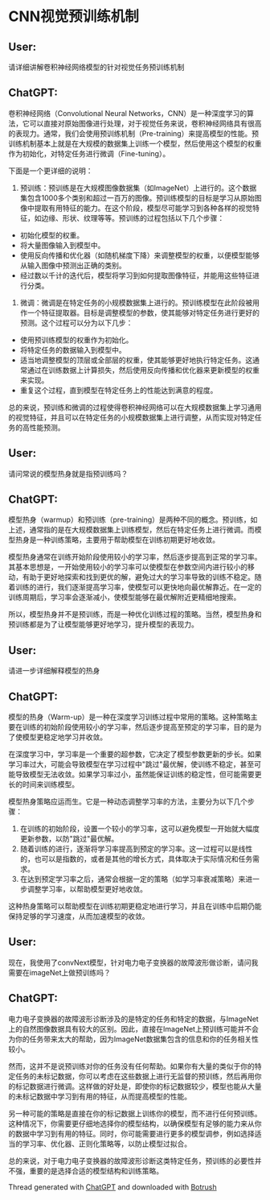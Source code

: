 # CNN视觉预训练机制

## User:
<div>请详细讲解卷积神经网络模型的针对视觉任务预训练机制</div>

## ChatGPT:
卷积神经网络（Convolutional Neural Networks，CNN）是一种深度学习的算法，它可以直接对原始图像进行处理，对于视觉任务来说，卷积神经网络具有很高的表现力。通常，我们会使用预训练机制（Pre-training）来提高模型的性能。预训练机制基本上就是在大规模的数据集上训练一个模型，然后使用这个模型的权重作为初始化，对特定任务进行微调（Fine-tuning）。

下面是一个更详细的说明：

1. 预训练：预训练是在大规模图像数据集（如ImageNet）上进行的。这个数据集包含1000多个类别和超过一百万的图像。预训练模型的目标是学习从原始图像中提取有用特征的能力。在这个阶段，模型尽可能学习到各种各样的视觉特征，如边缘、形状、纹理等等。预训练的过程包括以下几个步骤：

- 初始化模型的权重。
- 将大量图像输入到模型中。
- 使用反向传播和优化器（如随机梯度下降）来调整模型的权重，以便模型能够从输入图像中预测出正确的类别。
- 经过数以千计的迭代后，模型将学习到如何提取图像特征，并能用这些特征进行分类。

1. 微调：微调是在特定任务的小规模数据集上进行的。预训练模型在此阶段被用作一个特征提取器。目标是调整模型的参数，使其能够对特定任务进行更好的预测。这个过程可以分为以下几步：

- 使用预训练模型的权重作为初始化。
- 将特定任务的数据输入到模型中。
- 适当地调整模型的顶层或全部层的权重，使其能够更好地执行特定任务。这通常通过在训练数据上计算损失，然后使用反向传播和优化器来更新模型的权重来实现。
- 重复这个过程，直到模型在特定任务上的性能达到满意的程度。

总的来说，预训练和微调的过程使得卷积神经网络可以在大规模数据集上学习通用的视觉特征，并且可以在特定任务的小规模数据集上进行调整，从而实现对特定任务的高性能预测。

## User:
<div>请问常说的模型热身就是指预训练吗？</div>

## ChatGPT:
模型热身（warmup）和预训练（pre-training）是两种不同的概念。预训练，如上述，通常指的是在大规模数据集上训练模型，然后在特定任务上进行微调。而模型热身是一种训练策略，主要用于帮助模型在训练初期更好地收敛。

模型热身通常在训练开始阶段使用较小的学习率，然后逐步提高到正常的学习率。其基本思想是，一开始使用较小的学习率可以使模型在参数空间内进行较小的移动，有助于更好地探索和找到更优的解，避免过大的学习率导致的训练不稳定。随着训练的进行，我们逐渐提高学习率，使模型可以更快地向最优解靠近。在一定的训练周期后，学习率会逐渐减小，使模型能够在最优解附近更精细地搜索。

所以，模型热身并不是预训练，而是一种优化训练过程的策略。当然，模型热身和预训练都是为了让模型能够更好地学习，提升模型的表现力。

## User:
<div>请进一步详细解释模型的热身</div>

## ChatGPT:
模型的热身（Warm-up）是一种在深度学习训练过程中常用的策略。这种策略主要在训练的初始阶段使用较小的学习率，然后逐步提高至预定的学习率，目的是为了使模型更稳定地学习并收敛。

在深度学习中，学习率是一个重要的超参数，它决定了模型参数更新的步长。如果学习率过大，可能会导致模型在学习过程中"跳过"最优解，使训练不稳定，甚至可能导致模型无法收敛。如果学习率过小，虽然能保证训练的稳定性，但可能需要更长的时间来训练模型。

模型热身策略应运而生。它是一种动态调整学习率的方法，主要分为以下几个步骤：

1. 在训练的初始阶段，设置一个较小的学习率，这可以避免模型一开始就大幅度更新参数，以防"跳过"最优解。
2. 随着训练的进行，逐渐将学习率提高到预定的学习率。这一过程可以是线性的，也可以是指数的，或者是其他的增长方式，具体取决于实际情况和任务需求。
3. 在达到预定学习率之后，通常会根据一定的策略（如学习率衰减策略）来进一步调整学习率，以帮助模型更好地收敛。

这种热身策略可以帮助模型在训练初期更稳定地进行学习，并且在训练中后期仍能保持足够的学习速度，从而加速模型的收敛。

## User:
<div>现在，我使用了convNext模型，针对电力电子变换器的故障波形做诊断，请问我需要在imageNet上做预训练吗？</div>

## ChatGPT:
电力电子变换器的故障波形诊断涉及的是特定的任务和特定的数据，与ImageNet上的自然图像数据具有较大的区别。因此，直接在ImageNet上预训练可能并不会为你的任务带来太大的帮助，因为ImageNet数据集包含的信息和你的任务相关性较小。

然而，这并不是说预训练对你的任务没有任何帮助。如果你有大量的类似于你的特定任务的未标记数据，你可以考虑在这些数据上进行无监督的预训练，然后再用你的标记数据进行微调。这样做的好处是，即使你的标记数据较少，模型也能从大量的未标记数据中学习到有用的特征，从而提高模型的性能。

另一种可能的策略是直接在你的标记数据上训练你的模型，而不进行任何预训练。这种情况下，你需要更仔细地选择你的模型结构，以确保模型有足够的能力来从你的数据中学习到有用的特征。同时，你可能需要进行更多的模型调参，例如选择适当的学习率、优化器、正则化策略等，以防止模型过拟合。

总的来说，对于电力电子变换器的故障波形诊断这类特定任务，预训练的必要性并不强，重要的是选择合适的模型结构和训练策略。

Thread generated with <a href="https://chat.openai.com">ChatGPT</a> and downloaded with <a href="https://botrush.io">Botrush</a>